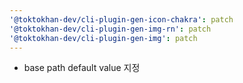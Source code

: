 ```yaml
---
'@toktokhan-dev/cli-plugin-gen-icon-chakra': patch
'@toktokhan-dev/cli-plugin-gen-img-rn': patch
'@toktokhan-dev/cli-plugin-gen-img': patch
---
```


- base path default value 지정

